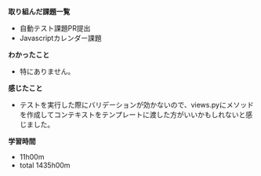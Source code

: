 **取り組んだ課題一覧**
* 自動テスト課題PR提出
* Javascriptカレンダー課題

**わかったこと**
* 特にありません。

**感じたこと**
* テストを実行した際にバリデーションが効かないので、views.pyにメソッドを作成してコンテキストをテンプレートに渡した方がいいかもしれないと感じました。

**学習時間**
* 11h00m
 * total 1435h00m
